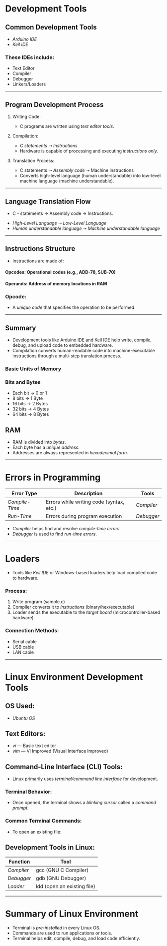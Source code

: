 # Development Tools

## Common Development Tools
- *Arduino IDE*
- *Keil IDE*

### These IDEs include:
- Text Editor
- Compiler
- Debugger
- Linkers/Loaders

---

## Program Development Process

1. Writing Code:
   - C programs are written using *text editor tools*.

2. Compilation:
   - *C statements ➝ Instructions*
   - Hardware is capable of processing and executing *instructions only*.

3. Translation Process:
   - C statements ➝ *Assembly code* ➝ Machine instructions
   - Converts high-level language (human understandable) into low-level machine language (machine understandable).

---

## Language Translation Flow

* C - statements  -> Assembly code  -> Instructions.

- *High-Level Language* ➝ *Low-Level Language*
- *Human understandable language* ➝ *Machine understandable language*

---

## Instructions Structure

* Instructions are made of:
#### Opcodes: Operational codes (e.g., ADD-78, SUB-70)
#### Operands: Address of memory locations in RAM

###  Opcode:
- A *unique code* that specifies the operation to be performed.

---

## Summary
- Development tools like Arduino IDE and Keil IDE help write, compile, debug, and upload code to embedded hardware.
- Compilation converts human-readable code into machine-executable instructions through a multi-step translation process.



### Basic Units of Memory

### Bits and Bytes
- Each bit → 0 or 1
- 8 bits → 1 Byte
- 16 bits → 2 Bytes
- 32 bits → 4 Bytes
- 64 bits → 8 Bytes

## RAM
- RAM is divided into *bytes*.
- Each byte has a *unique address*.
- Addresses are always represented in *hexadecimal form*.

---

# Errors in Programming

| Error Type       | Description                                | Tools           |
|------------------|--------------------------------------------|-----------------|
| *Compile-Time* | Errors while writing code (syntax, etc.)   | *Compiler*    |
| *Run-Time*     | Errors during program execution            | *Debugger*    |

-  *Compiler* helps find and resolve *compile-time errors*.
-  *Debugger* is used to find *run-time errors*.

---

# Loaders

- Tools like *Keil IDE* or Windows-based loaders help load compiled code to hardware.

### Process:
1. Write program (sample.c)
2. Compiler converts it to *instructions* (binary/hex/executable)
3. Loader sends the executable to the *target board* (microcontroller-based hardware).

### Connection Methods:
- Serial cable
- USB cable
- LAN cable

---

# Linux Environment Development Tools

## OS Used:
- *Ubuntu OS*

## Text Editors:
- *vi* — Basic text editor
- *vim* — Vi Improved (Visual Interface Improved)

## Command-Line Interface (CLI) Tools:
- Linux primarily uses *terminal/command line interface* for development.

### Terminal Behavior:
- Once opened, the terminal shows a *blinking cursor* called a *command prompt*.

### Common Terminal Commands:
- To open an existing file:



## Development Tools in Linux:
| Function    | Tool              |
|--------------|-------------------|
| *Compiler* | gcc (GNU C Compiler) |
| *Debugger* | gdb (GNU Debugger)   |
| *Loader*   | ldd (open an existing file) |

---

# Summary of Linux Environment
- Terminal is *pre-installed* in every Linux OS.
- Commands are used to run applications or tools.
- Terminal helps edit, compile, debug, and load code efficiently.

